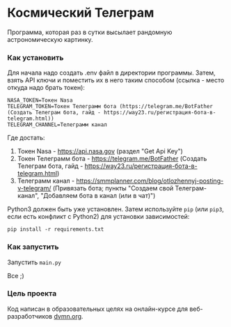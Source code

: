 # Космический Телеграм

Программа, которая раз в сутки высылает рандомную астрономическую картинку.

### Как установить

Для начала надо создать .env файл в директории программы.
Затем, взять API ключи и поместить их в него таким способом (ссылка - место откуда надо брать токен):
```
NASA_TOKEN=Токен Nasa
TELEGRAM_TOKEN=Токен Телеграмм бота (https://telegram.me/BotFather (Создать Телеграм бота, гайд - https://way23.ru/регистрация-бота-в-telegram.html))
TELEGRAM_CHANNEL=Телеграмм канал
```
Где достать:

1. Токен Nasa - https://api.nasa.gov (раздел "Get Api Key")
2. Токен Телеграмм бота - https://telegram.me/BotFather (Создать Телеграм бота, гайд - https://way23.ru/регистрация-бота-в-telegram.html)
3. Телеграмм канал - https://smmplanner.com/blog/otlozhennyj-posting-v-telegram/ (Привязать бота; пункты "Создаем свой Телеграм-канал", "Добавляем бота в канал (или в чат)")

Python3 должен быть уже установлен. 
Затем используйте `pip` (или `pip3`, если есть конфликт с Python2) для установки зависимостей:
```
pip install -r requirements.txt
```

### Как запустить

Запустить `main.py`

Все ;)

### Цель проекта

Код написан в образовательных целях на онлайн-курсе для веб-разработчиков [dvmn.org](https://dvmn.org/).
